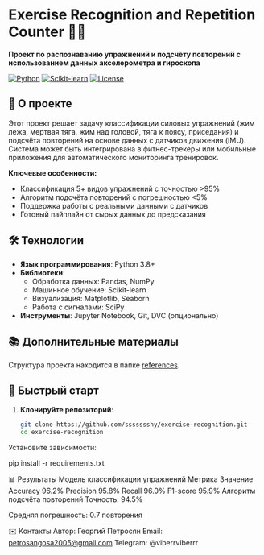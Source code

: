 # Exercise Recognition and Repetition Counter 🏋️‍♂️

**Проект по распознаванию упражнений и подсчёту повторений с использованием данных акселерометра и гироскопа**

[![Python](https://img.shields.io/badge/Python-3.8%2B-blue)](https://www.python.org/)
[![Scikit-learn](https://img.shields.io/badge/Scikit--learn-1.0+-orange)](https://scikit-learn.org/)
[![License](https://img.shields.io/badge/License-MIT-green)](LICENSE)

## 📌 О проекте

Этот проект решает задачу классификации силовых упражнений (жим лежа, мертвая тяга, жим над головой, тяга к поясу, приседания) и подсчёта повторений на основе данных с датчиков движения (IMU). Система может быть интегрирована в фитнес-трекеры или мобильные приложения для автоматического мониторинга тренировок.

**Ключевые особенности:**
- Классификация 5+ видов упражнений с точностью >95%
- Алгоритм подсчёта повторений с погрешностью <5%
- Поддержка работы с реальными данными с датчиков
- Готовый пайплайн от сырых данных до предсказания

## 🛠 Технологии

- **Язык программирования**: Python 3.8+
- **Библиотеки**:
  - Обработка данных: Pandas, NumPy
  - Машинное обучение: Scikit-learn
  - Визуализация: Matplotlib, Seaborn
  - Работа с сигналами: SciPy
- **Инструменты**: Jupyter Notebook, Git, DVC (опционально)

## 📚 Дополнительные материалы

Структура проекта находится в папке [references](/references/).

## 🚀 Быстрый старт

1. **Клонируйте репозиторий**:
   ```bash
   git clone https://github.com/ssssssshy/exercise-recognition.git
   cd exercise-recognition
Установите зависимости:

pip install -r requirements.txt

📊 Результаты
Модель классификации упражнений
Метрика	Значение
Accuracy	96.2%
Precision	95.8%
Recall	96.0%
F1-score	95.9%
Алгоритм подсчёта повторений
Точность: 94.5%

Средняя погрешность: 0.7 повторения

✉️ Контакты
Автор: Георгий Петросян
Email: petrosangosa2005@gmail.com
Telegram: @viberrviberrr